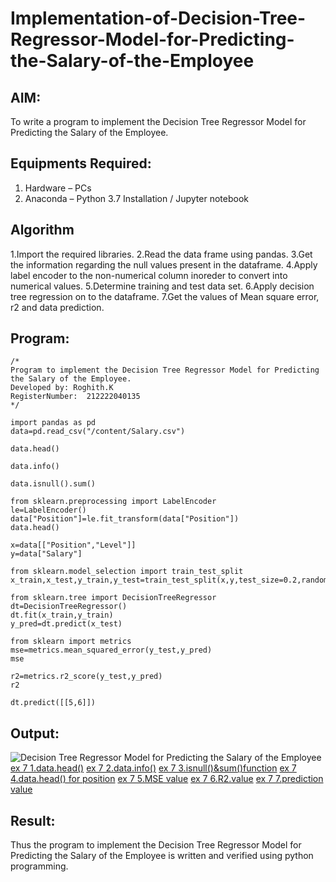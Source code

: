 # Implementation-of-Decision-Tree-Regressor-Model-for-Predicting-the-Salary-of-the-Employee

## AIM:
To write a program to implement the Decision Tree Regressor Model for Predicting the Salary of the Employee.

## Equipments Required:
1. Hardware – PCs
2. Anaconda – Python 3.7 Installation / Jupyter notebook

## Algorithm
1.Import the required libraries.
2.Read the data frame using pandas.
3.Get the information regarding the null values present in the dataframe.
4.Apply label encoder to the non-numerical column inoreder to convert into
numerical values.
5.Determine training and test data set.
6.Apply decision tree regression on to the dataframe.
7.Get the values of Mean square error, r2 and data prediction.
## Program:
```
/*
Program to implement the Decision Tree Regressor Model for Predicting the Salary of the Employee.
Developed by: Roghith.K
RegisterNumber:  212222040135
*/

import pandas as pd
data=pd.read_csv("/content/Salary.csv")

data.head()

data.info()

data.isnull().sum()

from sklearn.preprocessing import LabelEncoder
le=LabelEncoder()
data["Position"]=le.fit_transform(data["Position"])
data.head()

x=data[["Position","Level"]]
y=data["Salary"]

from sklearn.model_selection import train_test_split
x_train,x_test,y_train,y_test=train_test_split(x,y,test_size=0.2,random

from sklearn.tree import DecisionTreeRegressor
dt=DecisionTreeRegressor()
dt.fit(x_train,y_train)
y_pred=dt.predict(x_test)

from sklearn import metrics
mse=metrics.mean_squared_error(y_test,y_pred)
mse

r2=metrics.r2_score(y_test,y_pred)
r2

dt.predict([[5,6]])
```

## Output:
![Decision Tree Regressor Model for Predicting the Salary of the Employee](sam.png)
[ex 7 1.data.head()](https://github.com/RoghithKrishnamoorthy/Implementation-of-Decision-Tree-Regressor-Model-for-Predicting-the-Salary-of-the-Employee/assets/119475474/57feed7c-8a1d-435e-82c1-1dba3c0a41e7)
[ex 7 2.data.info()](https://github.com/RoghithKrishnamoorthy/Implementation-of-Decision-Tree-Regressor-Model-for-Predicting-the-Salary-of-the-Employee/assets/119475474/49f72f16-7ae0-41bc-aa4c-39be45716191)
[ex 7 3.isnull()&sum()function](https://github.com/RoghithKrishnamoorthy/Implementation-of-Decision-Tree-Regressor-Model-for-Predicting-the-Salary-of-the-Employee/assets/119475474/1c882a50-52fd-4c31-9652-48402344c894)
[ex 7 4.data.head() for position](https://github.com/RoghithKrishnamoorthy/Implementation-of-Decision-Tree-Regressor-Model-for-Predicting-the-Salary-of-the-Employee/assets/119475474/271a7a1e-7928-4706-9ff4-5e61b38ff17c)
[ex 7 5.MSE value](https://github.com/RoghithKrishnamoorthy/Implementation-of-Decision-Tree-Regressor-Model-for-Predicting-the-Salary-of-the-Employee/assets/119475474/01bfa785-ec74-48a0-9301-be5120b22295)
[ex 7 6.R2.value](https://github.com/RoghithKrishnamoorthy/Implementation-of-Decision-Tree-Regressor-Model-for-Predicting-the-Salary-of-the-Employee/assets/119475474/fa2e385d-a158-4c99-8b2f-15a76d4ad241)
[ex 7 7.prediction value](https://github.com/RoghithKrishnamoorthy/Implementation-of-Decision-Tree-Regressor-Model-for-Predicting-the-Salary-of-the-Employee/assets/119475474/041174c0-4624-48fe-bb82-34fa783792b2)

## Result:
Thus the program to implement the Decision Tree Regressor Model for Predicting the Salary of the Employee is written and verified using python programming.
